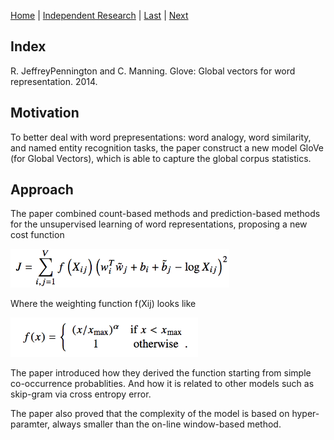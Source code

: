 [Home](https://clojia.github.io/) | [Independent Research](https://clojia.github.io/independent-research/) | [Last](https://clojia.github.io/independent-research/2018-09-IR-grConv) | [Next](https://clojia.github.io/independent-research/2018-09-IR-MT-Attention)

## Index
R. JeffreyPennington and C. Manning. Glove: Global vectors
for word representation. 2014.

## Motivation

To better deal with word prepresentations: word analogy, word similarity, and named entity recognition tasks, the paper construct a new model GloVe (for Global Vectors), which is able to capture the global corpus statistics. 

## Approach

The paper combined count-based methods and prediction-based methods for the unsupervised learning of word representations, proposing a new cost function

<img src="images/GloVe.png" width="350"> 

Where the weighting function f(Xij) looks like

<img src="images/glove_weighting.png" width="300"> 

The paper introduced how they derived the function starting from simple co-occurrence probablities. And how it is related to other models such as skip-gram via cross entropy error. 

The paper also proved that the complexity of the model is based on hyper-paramter, always smaller than the on-line window-based method.
